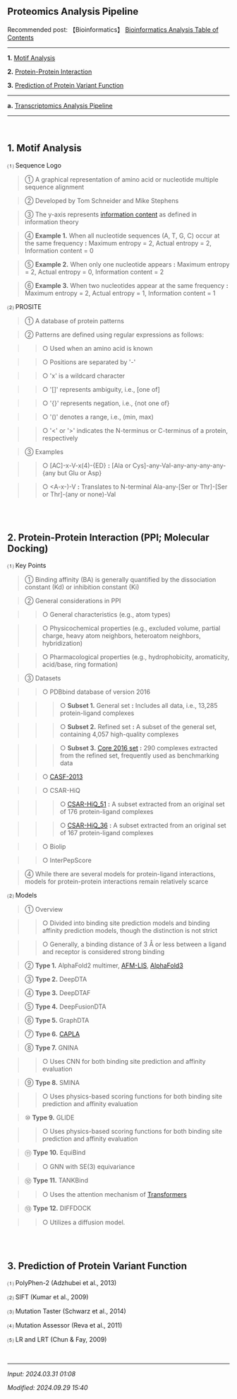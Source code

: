 ## Proteomics Analysis Pipeline

Recommended post: 【Bioinformatics】 [Bioinformatics Analysis Table of Contents](https://jb243.github.io/pages/836)

---

**1.** [Motif Analysis](#1-motif-analysis)

**2.** [Protein-Protein Interaction](#2-protein-protein-interaction-ppi-molecular-docking)

**3.** [Prediction of Protein Variant Function](#3-prediction-of-protein-variant-function)

---

**a.** [Transcriptomics Analysis Pipeline](https://jb243.github.io/pages/2050) 

---

<br>

## **1. Motif Analysis**

⑴ Sequence Logo

> ① A graphical representation of amino acid or nucleotide multiple sequence alignment

> ② Developed by Tom Schneider and Mike Stephens

> ③ The y-axis represents [information content](https://jb243.github.io/pages/2145) as defined in information theory

> ④ **Example 1.** When all nucleotide sequences (A, T, G, C) occur at the same frequency **:** Maximum entropy = 2, Actual entropy = 2, Information content = 0

> ⑤ **Example 2.** When only one nucleotide appears **:** Maximum entropy = 2, Actual entropy = 0, Information content = 2

> ⑥ **Example 3.** When two nucleotides appear at the same frequency **:** Maximum entropy = 2, Actual entropy = 1, Information content = 1

⑵ PROSITE

> ① A database of protein patterns

> ② Patterns are defined using regular expressions as follows:

>> ○ Used when an amino acid is known

>> ○ Positions are separated by '-'

>> ○ 'x' is a wildcard character

>> ○ '[]' represents ambiguity, i.e., [one of]

>> ○ '{}' represents negation, i.e., {not one of}

>> ○ '()' denotes a range, i.e., (min, max)

>> ○ '<' or '>' indicates the N-terminus or C-terminus of a protein, respectively

> ③ Examples

>> ○ [AC]-x-V-x(4)-{ED} **:** [Ala or Cys]-any-Val-any-any-any-any-{any but Glu or Asp}

>> ○ <A-x-)-V **:** Translates to N-terminal Ala-any-[Ser or Thr]-[Ser or Thr]-(any or none)-Val

<br>

<br>

## **2. Protein-Protein Interaction** (PPI; Molecular Docking)

 ⑴ Key Points

> ① Binding affinity (BA) is generally quantified by the dissociation constant (Kd) or inhibition constant (Ki)

> ② General considerations in PPI

>> ○ General characteristics (e.g., atom types)

>> ○ Physicochemical properties (e.g., excluded volume, partial charge, heavy atom neighbors, heteroatom neighbors, hybridization)

>> ○ Pharmacological properties (e.g., hydrophobicity, aromaticity, acid/base, ring formation)

> ③ Datasets

>> ○ PDBbind database of version 2016

>>> ○ **Subset 1.** General set **:** Includes all data, i.e., 13,285 protein-ligand complexes

>>> ○ **Subset 2.** Refined set **:** A subset of the general set, containing 4,057 high-quality complexes

>>> ○ **Subset 3.** [Core 2016 set](https://github.com/JB243/nate9389/blob/main/bin/Test2016_290_smi.csv) **:** 290 complexes extracted from the refined set, frequently used as benchmarking data

>> ○ [CASF-2013](https://github.com/JB243/nate9389/blob/main/bin/Test2013_195_smi.csv)

>> ○ CSAR-HiQ

>>> ○ [CSAR-HiQ_51](https://github.com/JB243/nate9389/blob/main/bin/CSAR-HiQ_51_smi.csv) **:** A subset extracted from an original set of 176 protein-ligand complexes

>>> ○ [CSAR-HiQ_36](https://github.com/JB243/nate9389/blob/main/bin/CSAR-HiQ_36_smi.csv) **:** A subset extracted from an original set of 167 protein-ligand complexes

>> ○ Biolip

>> ○ InterPepScore

> ④ While there are several models for protein-ligand interactions, models for protein-protein interactions remain relatively scarce

 ⑵ Models

> ① Overview

>> ○ Divided into binding site prediction models and binding affinity prediction models, though the distinction is not strict

>> ○ Generally, a binding distance of 3 Å or less between a ligand and receptor is considered strong binding

> ② **Type 1.** AlphaFold2 multimer, [AFM-LIS](https://github.com/flyark/AFM-LIS), [AlphaFold3](https://alphafoldserver.com/) 

> ③ **Type 2.** DeepDTA

> ④ **Type 3.** DeepDTAF

> ⑤ **Type 4.** DeepFusionDTA

> ⑥ **Type 5.** GraphDTA

> ⑦ **Type 6.** [CAPLA](https://academic.oup.com/bioinformatics/article/39/2/btad049/6998204)

> ⑧ **Type 7.** GNINA

>> ○ Uses CNN for both binding site prediction and affinity evaluation

> ⑨ **Type 8.** SMINA

>> ○ Uses physics-based scoring functions for both binding site prediction and affinity evaluation

> ⑩ **Type 9.** GLIDE

>> ○ Uses physics-based scoring functions for both binding site prediction and affinity evaluation

> ⑪ **Type 10.** EquiBind

>> ○ GNN with SE(3) equivariance

> ⑫ **Type 11.** TANKBind

>> ○ Uses the attention mechanism of [Transformers](https://jb243.github.io/pages/325#:-,14,-\(transform\))

> ⑬ **Type 12.** DIFFDOCK

>> ○ Utilizes a diffusion model.

<br>

<br>

## **3. Prediction of Protein Variant Function**

⑴ PolyPhen-2 (Adzhubei et al., 2013)

⑵ SIFT (Kumar et al., 2009)

⑶ Mutation Taster (Schwarz et al., 2014)

⑷ Mutation Assessor (Reva et al., 2011)

⑸ LR and LRT (Chun & Fay, 2009)

<br>

---

_Input: 2024.03.31 01:08_

_Modified: 2024.09.29 15:40_
